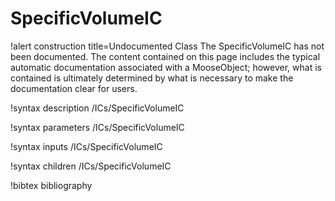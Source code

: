 <!-- MOOSE Documentation Stub: Remove this when content is added. -->

# SpecificVolumeIC

!alert construction title=Undocumented Class
The SpecificVolumeIC has not been documented. The content contained on this page includes the
typical automatic documentation associated with a MooseObject; however, what is contained is
ultimately determined by what is necessary to make the documentation clear for users.

!syntax description /ICs/SpecificVolumeIC

!syntax parameters /ICs/SpecificVolumeIC

!syntax inputs /ICs/SpecificVolumeIC

!syntax children /ICs/SpecificVolumeIC

!bibtex bibliography
